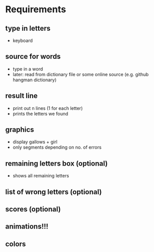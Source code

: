 # Requirements

## type in letters
* keyboard

## source for words
* type in a word
* later: read from dictionary file or some online source (e.g. github hangman dictionary)

## result line
* print out n lines (1 for each letter)
* prints the letters we found

## graphics
* display gallows + girl
* only segments depending on no. of errors

## remaining letters box (optional)
* shows all remaining letters


## list of wrong letters (optional)

## scores (optional)

## animations!!!

## colors
